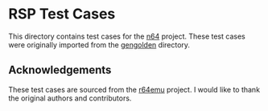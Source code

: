 # RSP Test Cases

This directory contains test cases for the [n64](https://github.com/Dillonb/n64/tree/cccc33fd1b7cbc08588206dccbe077e17b642f88/tests/testcases/rsp) project. These test cases were originally imported from the [gengolden](https://github.com/rasky/r64emu/tree/master/tests/gengolden) directory.

## Acknowledgements

These test cases are sourced from the [r64emu](https://github.com/rasky/r64emu) project.  I would like to thank the original authors and contributors.

